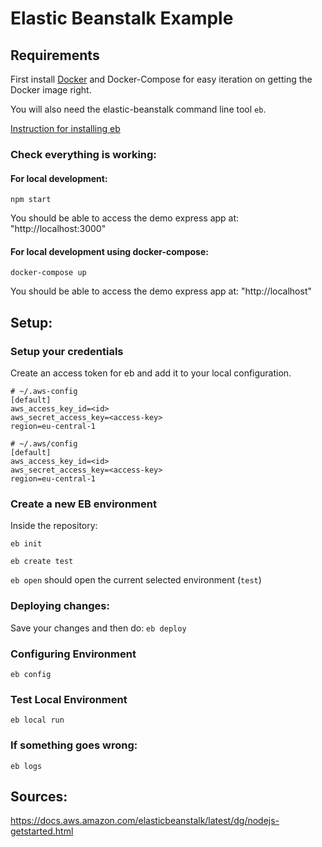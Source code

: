 # Elastic Beanstalk Example

## Requirements

First install [Docker](https://docs.docker.com/install/) and Docker-Compose for easy
iteration on getting the Docker image right.

You will also need the elastic-beanstalk command line tool `eb`.

[Instruction for installing eb](https://docs.aws.amazon.com/elasticbeanstalk/latest/dg/eb-cli3-install.html)

### Check everything is working:

#### For local development:

`npm start`

You should be able to access the demo express app at: "http://localhost:3000"

#### For local development using docker-compose:

`docker-compose up`

You should be able to access the demo express app at: "http://localhost"

## Setup:

### Setup your credentials

Create an access token for eb and add it to your local configuration.

```
# ~/.aws-config
[default]
aws_access_key_id=<id>
aws_secret_access_key=<access-key>
region=eu-central-1
```

```
# ~/.aws/config
[default]
aws_access_key_id=<id>
aws_secret_access_key=<access-key>
region=eu-central-1
```

### Create a new EB environment

Inside the repository:

`eb init`

`eb create test`

`eb open` should open the current selected environment (`test`)

### Deploying changes:

Save your changes and then do: `eb deploy`

### Configuring Environment

`eb config`

### Test Local Environment

`eb local run`

### If something goes wrong:

`eb logs`


## Sources:

https://docs.aws.amazon.com/elasticbeanstalk/latest/dg/nodejs-getstarted.html
